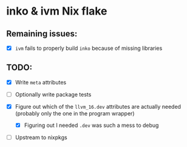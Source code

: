# inko & ivm Nix flake

## Remaining issues:

+ [x] `ivm` fails to properly build `inko` because of missing libraries

## TODO:

+ [x] Write `meta` attributes
+ [ ] Optionally write package tests
+ [x] Figure out which of the `llvm_16.dev` attributes are actually needed (probably only the one in the program wrapper)
  + [x] Figuring out I needed `.dev` was such a mess to debug
+ [ ] Upstream to nixpkgs

